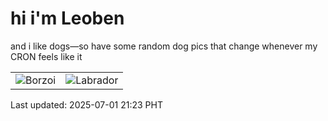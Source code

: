# hi i'm Leoben

and i like dogs—so have some random dog pics that change whenever my CRON feels like it

|  |  |
|--------|----------|
| ![Borzoi](https://random-dog-vercel.vercel.app/api/random-borzoi?v=1751376196) | ![Labrador](https://random-dog-vercel.vercel.app/api/random-labrador?v=1751376196) |

Last updated: 2025-07-01 21:23 PHT
